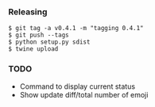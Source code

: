 ### Releasing

```
$ git tag -a v0.4.1 -m "tagging 0.4.1" 
$ git push --tags
$ python setup.py sdist
$ twine upload
```

### TODO

* Command to display current status
* Show update diff/total number of emoji
